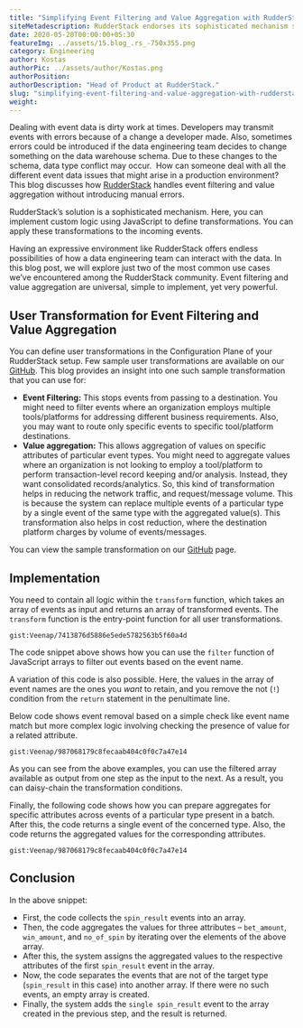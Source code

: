 ```yaml
---
title: "Simplifying Event Filtering and Value Aggregation with RudderStack"
siteMetadescription: RudderStack endorses its sophisticated mechanism solution to Simplifying Event Filtering and Value Aggregation outwardly introducing any standard mistakes.
date: 2020-05-20T00:00:00+05:30
featureImg: ../assets/15.blog_.rs_-750x355.png
category: Engineering
author: Kostas
authorPic: ../assets/author/Kostas.png
authorPosition: 
authorDescription: "Head of Product at RudderStack."
slug: "simplifying-event-filtering-and-value-aggregation-with-rudderstack"
weight: 
---
```

Dealing with event data is dirty work at times. Developers may transmit events with errors because of a change a developer made. Also, sometimes errors could be introduced if the data engineering team decides to change something on the data warehouse schema. Due to these changes to the schema, data type conflict may occur.  How can someone deal with all the different event data issues that might arise in a production environment? This blog discusses how [RudderStack](http://www.rudderstack.com) handles event filtering and value aggregation without introducing manual errors.  

RudderStack’s solution is a sophisticated mechanism. Here, you can implement custom logic using JavaScript to define transformations. You can apply these transformations to the incoming events.  

Having an expressive environment like RudderStack offers endless possibilities of how a data engineering team can interact with the data. In this blog post, we will explore just two of the most common use cases we’ve encountered among the RudderStack community. Event filtering and value aggregation are universal, simple to implement, yet very powerful. 

User Transformation for Event Filtering and Value Aggregation
-------------------------------------------------------------

You can define user transformations in the Configuration Plane of your RudderStack setup. Few sample user transformations are available on our [GitHub](https://github.com/rudderlabs/sample-user-transformers). This blog provides an insight into one such sample transformation that you can use for:

*   **Event Filtering:** This stops events from passing to a destination. You might need to filter events where an organization employs multiple tools/platforms for addressing different business requirements. Also, you may want to route only specific events to specific tool/platform destinations.
*   **Value aggregation:** This allows aggregation of values on specific attributes of particular event types. You might need to aggregate values where an organization is not looking to employ a tool/platform to perform transaction-level record keeping and/or analysis. Instead, they want consolidated records/analytics. So, this kind of transformation helps in reducing the network traffic, and request/message volume. This is because the system can replace multiple events of a particular type by a single event of the same type with the aggregated value(s). This transformation also helps in cost reduction, where the destination platform charges by volume of events/messages. 

You can view the sample transformation on our [GitHub](https://github.com/rudderlabs/sample-user-transformers/blob/master/Selective_Event_Removal_And_Value_Aggregation_User_Transformation.js) page.

Implementation
--------------

You need to contain all logic within the `transform` function, which takes an array of events as input and returns an array of transformed events. The `transform` function is the entry-point function for all user transformations.

`gist:Veenap/7413876d5886e5ede5782563b5f60a4d`

The code snippet above shows how you can use the `filter` function of JavaScript arrays to filter out events based on the event name.   

A variation of this code is also possible. Here, the values in the array of event names are the ones you _want_ to retain, and you remove the not (`!`) condition from the `return` statement in the penultimate line.  

Below code shows event removal based on a simple check like event name match but more complex logic involving checking the presence of value for a related attribute.

`gist:Veenap/987068179c8fecaab404c0f0c7a47e14`

As you can see from the above examples, you can use the filtered array available as output from one step as the input to the next. As a result, you can daisy-chain the transformation conditions.

  
Finally, the following code shows how you can prepare aggregates for specific attributes across events of a particular type present in a batch. After this, the code returns a single event of the concerned type. Also, the code returns the aggregated values for the corresponding attributes.

`gist:Veenap/987068179c8fecaab404c0f0c7a47e14`

Conclusion
----------

In the above snippet:

*   First, the code collects the `spin_result` events into an array.
*   Then, the code aggregates the values for three attributes – `bet_amount`, `win_amount`, and `no_of_spin` by iterating over the elements of the above array.
*   After this, the system assigns the aggregated values to the respective attributes of the first `spin_result` event in the array.
*   Now, the code separates the events that are not of the target type (`spin_result` in this case) into another array. If there were no such events, an empty array is created.
*   Finally, the system adds the `single spin_result` event to the array created in the previous step, and the result is returned.